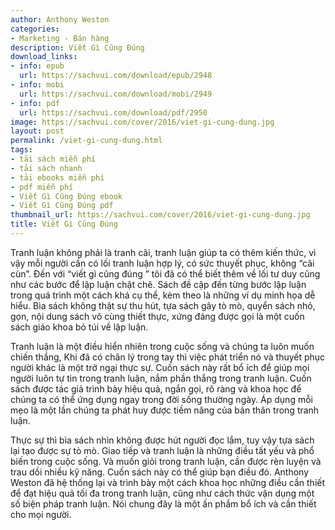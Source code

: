 ```yaml
---
author: Anthony Weston
categories:
- Marketing - Bán hàng
description: Viết Gì Cũng Đúng
download_links:
- info: epub
  url: https://sachvui.com/download/epub/2948
- info: mobi
  url: https://sachvui.com/download/mobi/2949
- info: pdf
  url: https://sachvui.com/download/pdf/2950
image: https://sachvui.com/cover/2016/viet-gi-cung-dung.jpg
layout: post
permalink: /viet-gi-cung-dung.html
tags:
- tải sách miễn phí
- tải sách nhanh
- tải ebooks miễn phí
- pdf miễn phí
- Viết Gì Cũng Đúng ebook
- Viết Gì Cũng Đúng pdf
thumbnail_url: https://sachvui.com/cover/2016/viet-gi-cung-dung.jpg
title: Viết Gì Cũng Đúng
---
```


 <div class="item-desc text-justify"> <p>Tranh luận không phải là tranh cãi, tranh luận giúp ta có thêm kiến thức, vì vậy mỗi người cần có lối tranh luận hợp lý, có sức thuyết phục, không “cãi cùn”. Đến với “viết gì cũng đúng ” tôi đã có thể biết thêm về lối tư duy cũng như các bước để lập luận chặt chẽ. Sách đề cập đến từng bước lập luận trong quá trình một cách khá cụ thể, kèm theo là những ví dụ minh họa dễ hiểu. Bìa sách không thật sự thu hút, tựa sách gây tò mò, quyển sách nhỏ, gọn, nội dung sách vô cùng thiết thực, xứng đáng được gọi là một cuốn sách giáo khoa bỏ túi về lập luận.</p><p>Tranh luận là một điều hiển nhiên trong cuộc sống và chúng ta luôn muốn chiến thắng, Khi đã có chân lý trong tay thì việc phát triển nó và thuyết phục người khác là một trở ngại thực sự. Cuốn sách này rất bổ ích để giúp mọi người luôn tự tin trong tranh luận, nắm phần thắng trong tranh luận. Cuốn sách được tác giả trình bày hiệu quả, ngắn gọi, rõ ràng và khoa học để chúng ta có thể ứng dụng ngay trong đời sống thường ngày. Áp dụng mỗi mẹo là một lần chúng ta phát huy được tiềm năng của bản thân trong tranh luận.</p><p>Thực sự thì bìa sách nhìn không được hút người đọc lắm, tuy vậy tựa sách lại tạo được sự tò mò. Giao tiếp và tranh luận là những điều tất yếu và phổ biến trong cuộc sống. Và muốn giỏi trong tranh luận, cần được rèn luyện và trau dồi nhiều kỹ năng. Cuốn sách này có thể giúp bạn điều đó. Anthony Weston đã hệ thống lại và trình bày một cách khoa học những điều cần thiết để đạt hiệu quả tối đa trong tranh luận, cũng như cách thức vận dụng một số biện pháp tranh luận. Nói chung đây là một ấn phẩm bổ ích và cần thiết cho mọi người.</p> </div>